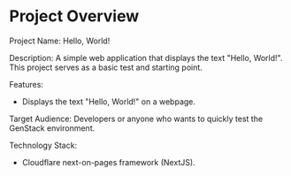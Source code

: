 # Project Overview

Project Name: Hello, World!

Description: A simple web application that displays the text "Hello, World!". This project serves as a basic test and starting point.

Features:

*   Displays the text "Hello, World!" on a webpage.

Target Audience: Developers or anyone who wants to quickly test the GenStack environment.

Technology Stack:

*   Cloudflare next-on-pages framework (NextJS).